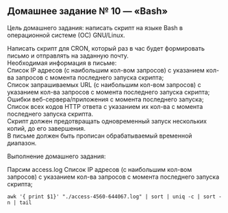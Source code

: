 ## Домашнее задание № 10 — «Bash»

Цель домашнего задания: написать скрипт на языке Bash в операционной системе (ОС) GNU/Linux.

Написать скрипт для CRON, который раз в час будет формировать письмо и отправлять на заданную почту.  
Необходимая информация в письме:  
Список IP адресов (с наибольшим кол-вом запросов) с указанием кол-ва запросов c момента последнего запуска скрипта;  
Список запрашиваемых URL (с наибольшим кол-вом запросов) с указанием кол-ва запросов c момента последнего запуска скрипта;  
Ошибки веб-сервера/приложения c момента последнего запуска;  
Список всех кодов HTTP ответа с указанием их кол-ва с момента последнего запуска скрипта.  
Скрипт должен предотвращать одновременный запуск нескольких копий, до его завершения.  
В письме должен быть прописан обрабатываемый временной диапазон.


Выполнение домашнего задания:

Парсим access.log Список IP адресов (с наибольшим кол-вом запросов) с указанием кол-ва запросов c момента последнего запуска скрипта;
```console
awk '{ print $1}' "./access-4560-644067.log" | sort | uniq -c | sort -n | tail
```

